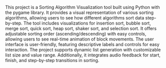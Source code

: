 This project is a Sorting Algorithm Visualization tool built using Python with the pygame library. 
It provides a visual representation of various sorting algorithms, allowing users to see how different algorithms sort data step-by-step. 
The tool includes visualizations for insertion sort, bubble sort, merge sort, quick sort, heap sort, shaker sort, and selection sort. 
It offers adjustable sorting order (ascending/descending) with easy controls, allowing users to see real-time animation of block movements. 
The user interface is user-friendly, featuring descriptive labels and controls for easy interaction. The project supports dynamic list generation with customizable list size and value range. 
Additionally, it integrates audio feedback for start, finish, and step-by-step transitions in sorting. 
